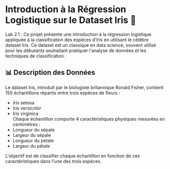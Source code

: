 # Introduction à la Régression Logistique sur le Dataset Iris 🌸   

Lab 2.1 : Ce projet présente une introduction à la régression logistique appliquée à la classification des espèces d'Iris en utilisant le célèbre dataset Iris. Ce dataset est un classique en data science, souvent utilisé pour les débutants souhaitant pratiquer l'analyse de données et les techniques de classification.    

## 📊 Description des Données   
Le dataset Iris, introduit par le biologiste britannique Ronald Fisher, contient 150 échantillons répartis entre trois espèces de fleurs :   
- Iris setosa   
- Iris versicolor   
- Iris virginica   
Chaque échantillon comporte 4 caractéristiques physiques mesurées en centimètres :   
- Longueur du sépale
- Largeur du sépale
- Longueur du pétale
- Largeur du pétale

L'objectif est de classifier chaque échantillon en fonction de ces caractéristiques dans l'une des trois espèces.
